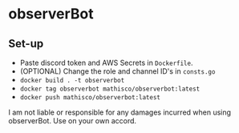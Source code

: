 # observerBot

## Set-up
- Paste discord token and AWS Secrets in `Dockerfile`.
- (OPTIONAL) Change the role and channel ID's in `consts.go`
- `docker build . -t observerbot`
- `docker tag observerbot mathisco/observerbot:latest`
- `docker push mathisco/observerbot:latest`

I am not liable or responsible for any damages incurred when using observerBot. Use on your own accord.
